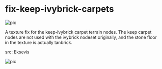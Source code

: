 # fix-keep-ivybrick-carpets

![pic](pic.jpg)

A texture fix for the keep-ivybrick carpet terrain nodes. The keep carpet nodes are not used with the ivybrick nodeset originally, and the stone floor in the texture is actually tanbrick.

src: Eksevis

![pic](pic2.jpg)
